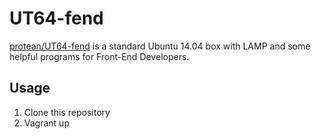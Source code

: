 # UT64-fend

[protean/UT64-fend](https://vagrantcloud.com/protean/boxes/UT64-fend) is a standard Ubuntu 14.04 box with LAMP and some helpful programs for Front-End Developers.

## Usage

1. Clone this repository
2. Vagrant up

